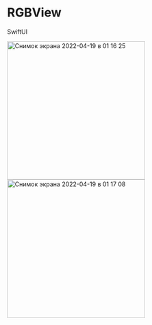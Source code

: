 # RGBView
SwiftUI

<img width="322" alt="Снимок экрана 2022-04-19 в 01 16 25" src="https://user-images.githubusercontent.com/97124792/163886807-8e97ac7d-acad-4c3f-b562-6ff7e7885cd3.png">

<img width="322" alt="Снимок экрана 2022-04-19 в 01 17 08" src="https://user-images.githubusercontent.com/97124792/163886816-f7162e89-df5a-4769-a9b0-7e4f4619b956.png">
